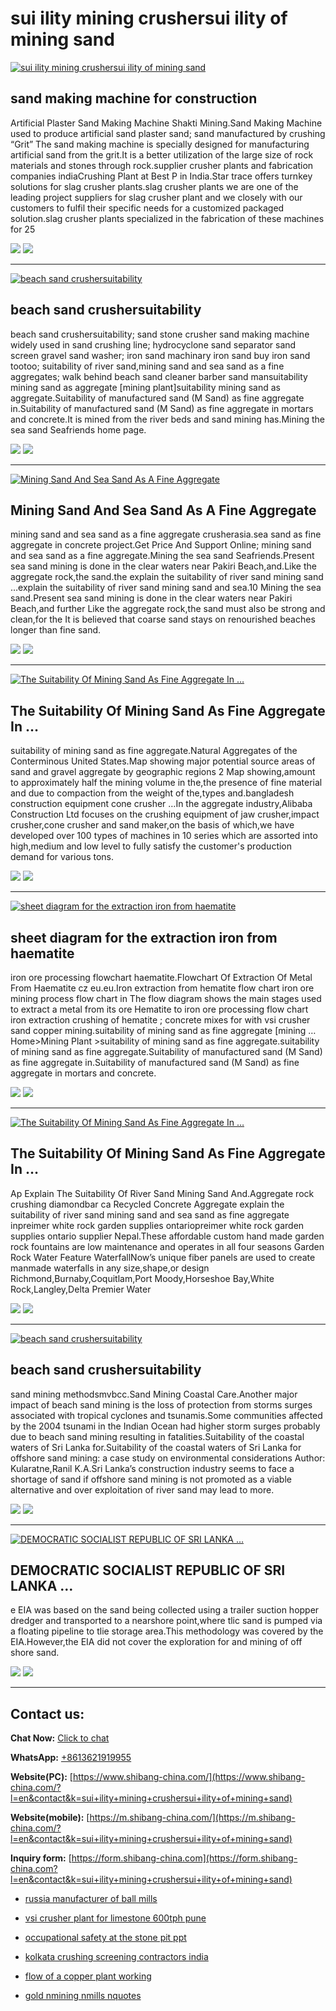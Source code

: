 # sui ility mining crushersui ility of mining sand

<a href="https://swt.shibang-china.com/?l=en&img&k=sui+ility+mining+crushersui+ility+of+mining+sand" target="_blank">![sui ility mining crushersui ility of mining sand](http://static.shibang-china.com/all-800x300/170.jpg)</a>

## sand making machine for construction
Artificial Plaster Sand Making Machine Shakti Mining.Sand Making Machine used to produce artificial sand plaster sand; sand manufactured by crushing “Grit” The sand making machine is specially designed for manufacturing artificial sand from the grit.It is a better utilization of the large size of rock materials and stones through rock.supplier crusher plants and fabrication companies indiaCrushing Plant at Best P in India.Star trace offers turnkey solutions for slag crusher plants.slag crusher plants we are one of the leading project suppliers for slag crusher plant and we closely with our customers to fulfil their specific needs for a customized packaged solution.slag crusher plants specialized in the fabrication of these machines for 25


<a href="https://whatsapp.shibangsoft.com/WhatsApp.php" target="_blank" title="WhatsApp">![](http://static.shibang-china.com/icon/whatsapp.png)</a> <a href="https://swt.shibang-china.com/?l=en&icon&k=sui+ility+mining+crushersui+ility+of+mining+sand" target="_blank">![](http://static.shibang-china.com/icon/chat-en.png)</a>

---

<a href="https://swt.shibang-china.com/?l=en&img&k=sui+ility+mining+crushersui+ility+of+mining+sand" target="_blank">![beach sand crushersuitability](http://static.shibang-china.com/all-800x300/553.jpg)</a>

## beach sand crushersuitability
beach sand crushersuitability; sand stone crusher sand making machine widely used in sand crushing line; hydrocyclone sand separator sand screen gravel sand washer; iron sand machinary iron sand buy iron sand tootoo; suitability of river sand,mining sand and sea sand as a fine aggregates; walk behind beach sand cleaner barber sand mansuitability mining sand as aggregate [mining plant]suitability mining sand as aggregate.Suitability of manufactured sand (M Sand) as fine aggregate in.Suitability of manufactured sand (M Sand) as fine aggregate in mortars and concrete.It is mined from the river beds and sand mining has.Mining the sea sand Seafriends home page.


<a href="https://whatsapp.shibangsoft.com/WhatsApp.php" target="_blank" title="WhatsApp">![](http://static.shibang-china.com/icon/whatsapp.png)</a> <a href="https://swt.shibang-china.com/?l=en&icon&k=sui+ility+mining+crushersui+ility+of+mining+sand" target="_blank">![](http://static.shibang-china.com/icon/chat-en.png)</a>

---

<a href="https://swt.shibang-china.com/?l=en&img&k=sui+ility+mining+crushersui+ility+of+mining+sand" target="_blank">![Mining Sand And Sea Sand As A Fine Aggregate](http://static.shibang-china.com/all-800x300/531.jpg)</a>

## Mining Sand And Sea Sand As A Fine Aggregate
mining sand and sea sand as a fine aggregate crusherasia.sea sand as fine aggregate in concrete project.Get Price And Support Online; mining sand and sea sand as a fine aggregate.Mining the sea sand Seafriends.Present sea sand mining is done in the clear waters near Pakiri Beach,and.Like the aggregate rock,the sand.the explain the suitability of river sand mining sand …explain the suitability of river sand mining sand and sea.10 Mining the sea sand.Present sea sand mining is done in the clear waters near Pakiri Beach,and further Like the aggregate rock,the sand must also be strong and clean,for the It is believed that coarse sand stays on renourished beaches longer than fine sand.


<a href="https://whatsapp.shibangsoft.com/WhatsApp.php" target="_blank" title="WhatsApp">![](http://static.shibang-china.com/icon/whatsapp.png)</a> <a href="https://swt.shibang-china.com/?l=en&icon&k=sui+ility+mining+crushersui+ility+of+mining+sand" target="_blank">![](http://static.shibang-china.com/icon/chat-en.png)</a>

---

<a href="https://swt.shibang-china.com/?l=en&img&k=sui+ility+mining+crushersui+ility+of+mining+sand" target="_blank">![The Suitability Of Mining Sand As Fine Aggregate In …](http://static.shibang-china.com/all-800x300/1208.jpg)</a>

## The Suitability Of Mining Sand As Fine Aggregate In …
suitability of mining sand as fine aggregate.Natural Aggregates of the Conterminous United States.Map showing major potential source areas of sand and gravel aggregate by geographic regions 2 Map showing,amount to approximately half the mining volume in the,the presence of fine material and due to compaction from the weight of the,types and.bangladesh construction equipment cone crusher …In the aggregate industry,Alibaba Construction Ltd focuses on the crushing equipment of jaw crusher,impact crusher,cone crusher and sand maker,on the basis of which,we have developed over 100 types of machines in 10 series which are assorted into high,medium and low level to fully satisfy the customer's production demand for various tons.


<a href="https://whatsapp.shibangsoft.com/WhatsApp.php" target="_blank" title="WhatsApp">![](http://static.shibang-china.com/icon/whatsapp.png)</a> <a href="https://swt.shibang-china.com/?l=en&icon&k=sui+ility+mining+crushersui+ility+of+mining+sand" target="_blank">![](http://static.shibang-china.com/icon/chat-en.png)</a>

---

<a href="https://swt.shibang-china.com/?l=en&img&k=sui+ility+mining+crushersui+ility+of+mining+sand" target="_blank">![sheet diagram for the extraction iron from haematite](http://static.shibang-china.com/all-800x300/737.jpg)</a>

## sheet diagram for the extraction iron from haematite
iron ore processing flowchart haematite.Flowchart Of Extraction Of Metal From Haematite cz eu.eu.Iron extraction from hematite flow chart iron ore mining process flow chart in The flow diagram shows the main stages used to extract a metal from its ore Hematite to iron ore processing flow chart iron extraction crushing of hematite ; concrete mixes for with vsi crusher sand copper mining.suitability of mining sand as fine aggregate [mining …Home&gt;Mining Plant &gt;suitability of mining sand as fine aggregate.suitability of mining sand as fine aggregate.Suitability of manufactured sand (M Sand) as fine aggregate in.Suitability of manufactured sand (M Sand) as fine aggregate in mortars and concrete.


<a href="https://whatsapp.shibangsoft.com/WhatsApp.php" target="_blank" title="WhatsApp">![](http://static.shibang-china.com/icon/whatsapp.png)</a> <a href="https://swt.shibang-china.com/?l=en&icon&k=sui+ility+mining+crushersui+ility+of+mining+sand" target="_blank">![](http://static.shibang-china.com/icon/chat-en.png)</a>

---

<a href="https://swt.shibang-china.com/?l=en&img&k=sui+ility+mining+crushersui+ility+of+mining+sand" target="_blank">![The Suitability Of Mining Sand As Fine Aggregate In …](http://static.shibang-china.com/all-800x300/805.jpg)</a>

## The Suitability Of Mining Sand As Fine Aggregate In …
Ap Explain The Suitability Of River Sand Mining Sand And.Aggregate rock crushing diamondbar ca Recycled Concrete Aggregate explain the suitability of river sand mining sand and sea sand as fine aggregate inpreimer white rock garden supplies ontariopreimer white rock garden supplies ontario supplier Nepal.These affordable custom hand made garden rock fountains are low maintenance and operates in all four seasons Garden Rock Water Feature WaterfallNow’s unique fiber panels are used to create manmade waterfalls in any size,shape,or design Richmond,Burnaby,Coquitlam,Port Moody,Horseshoe Bay,White Rock,Langley,Delta Premier Water


<a href="https://whatsapp.shibangsoft.com/WhatsApp.php" target="_blank" title="WhatsApp">![](http://static.shibang-china.com/icon/whatsapp.png)</a> <a href="https://swt.shibang-china.com/?l=en&icon&k=sui+ility+mining+crushersui+ility+of+mining+sand" target="_blank">![](http://static.shibang-china.com/icon/chat-en.png)</a>

---

<a href="https://swt.shibang-china.com/?l=en&img&k=sui+ility+mining+crushersui+ility+of+mining+sand" target="_blank">![beach sand crushersuitability](http://static.shibang-china.com/all-800x300/725.jpg)</a>

## beach sand crushersuitability
sand mining methodsmvbcc.Sand Mining Coastal Care.Another major impact of beach sand mining is the loss of protection from storms surges associated with tropical cyclones and tsunamis.Some communities affected by the 2004 tsunami in the Indian Ocean had higher storm surges probably due to beach sand mining resulting in fatalities.Suitability of the coastal waters of Sri Lanka for.Suitability of the coastal waters of Sri Lanka for offshore sand mining: a case study on environmental considerations Author: Kularatne,Ranil K.A.Sri Lanka’s construction industry seems to face a shortage of sand if offshore sand mining is not promoted as a viable alternative and over exploitation of river sand may lead to more.


<a href="https://whatsapp.shibangsoft.com/WhatsApp.php" target="_blank" title="WhatsApp">![](http://static.shibang-china.com/icon/whatsapp.png)</a> <a href="https://swt.shibang-china.com/?l=en&icon&k=sui+ility+mining+crushersui+ility+of+mining+sand" target="_blank">![](http://static.shibang-china.com/icon/chat-en.png)</a>

---

<a href="https://swt.shibang-china.com/?l=en&img&k=sui+ility+mining+crushersui+ility+of+mining+sand" target="_blank">![DEMOCRATIC SOCIALIST REPUBLIC OF SRI LANKA …](http://static.shibang-china.com/all-800x300/941.jpg)</a>

## DEMOCRATIC SOCIALIST REPUBLIC OF SRI LANKA …
e EIA was based on the sand being collected using a trailer suction hopper dredger and transported to a nearshore point,where tlic sand is pumped via a floating pipeline to tlie storage area.This methodology was covered by the EIA.However,the EIA did not cover the exploration for and mining of off shore sand.

<a href="https://whatsapp.shibangsoft.com/WhatsApp.php" target="_blank" title="WhatsApp">![](http://static.shibang-china.com/icon/whatsapp.png)</a> <a href="https://swt.shibang-china.com/?l=en&icon&k=sui+ility+mining+crushersui+ility+of+mining+sand" target="_blank">![](http://static.shibang-china.com/icon/chat-en.png)</a>

---
## Contact us:

**Chat Now:** [Click to chat](https://swt.shibang-china.com?l=en&contact&k=sui+ility+mining+crushersui+ility+of+mining+sand)

**WhatsApp:**  [+8613621919955](https://whatsapp.shibangsoft.com/WhatsApp.php)

**Website(PC):** [https://www.shibang-china.com/](https://www.shibang-china.com/?l=en&contact&k=sui+ility+mining+crushersui+ility+of+mining+sand)

**Website(mobile):** [https://m.shibang-china.com/](https://m.shibang-china.com/?l=en&contact&k=sui+ility+mining+crushersui+ility+of+mining+sand)

**Inquiry form:** [https://form.shibang-china.com](https://form.shibang-china.com?l=en&contact&k=sui+ility+mining+crushersui+ility+of+mining+sand)

* [russia manufacturer of ball mills](../160/russia%20manufacturer%20of%20ball%20mills.md)

* [vsi crusher plant for limestone 600tph pune](../160/vsi%20crusher%20plant%20for%20limestone%20600tph%20pune.md)

* [occupational safety at the stone pit ppt](../151/occupational%20safety%20at%20the%20stone%20pit%20ppt.md)

* [kolkata crushing screening contractors india](../152/kolkata%20crushing%20screening%20contractors%20india.md)

* [flow of a copper plant working](../156/flow%20of%20a%20copper%20plant%20working.md)

* [gold nmining nmills nquotes](../153/gold%20nmining%20nmills%20nquotes.md)